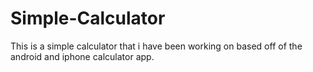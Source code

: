 # Simple-Calculator

This is a simple calculator that i have been working on based off of the android and iphone calculator app.


